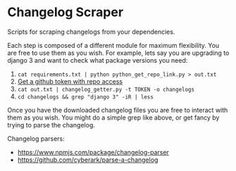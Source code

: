 # Changelog Scraper
Scripts for scraping changelogs from your dependencies.

Each step is composed of a different module for maximum flexibility. You are free to use them as you wish.
For example, lets say you are upgrading to django 3 and want to check what package versions you need:
1. `cat requirements.txt | python python_get_repo_link.py > out.txt`
2. [Get a github token with repo access](https://docs.github.com/en/github/authenticating-to-github/creating-a-personal-access-token)
3. `cat out.txt | changelog_getter.py -t TOKEN -o changelogs`
4. `cd changelogs && grep "django 3" -iR | less`

Once you have the downloaded changelog files you are free to interact with them as you wish.
You might do a simple grep like above, or get fancy by trying to parse the changelog.

Changelog parsers:
* https://www.npmjs.com/package/changelog-parser
* https://github.com/cyberark/parse-a-changelog